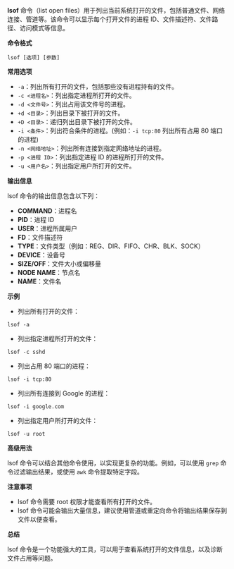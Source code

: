 **lsof** 命令（list open files）用于列出当前系统打开的文件，包括普通文件、网络连接、管道等。该命令可以显示每个打开文件的进程 ID、文件描述符、文件路径、访问模式等信息。

**命令格式**

```
lsof [选项] [参数]
```

**常用选项**

- `-a`：列出所有打开的文件，包括那些没有进程持有的文件。
- `-c <进程名>`：列出指定进程所打开的文件。
- `-d <文件号>`：列出占用该文件号的进程。
- `+d <目录>`：列出目录下被打开的文件。
- `+D <目录>`：递归列出目录下被打开的文件。
- `-i <条件>`：列出符合条件的进程。(例如：`-i tcp:80` 列出所有占用 80 端口的进程)
- `-n <网络地址>`：列出所有连接到指定网络地址的进程。
- `-p <进程 ID>`：列出指定进程 ID 的进程所打开的文件。
- `-u <用户名>`：列出指定用户所打开的文件。

**输出信息**

lsof 命令的输出信息包含以下列：

- **COMMAND**：进程名
- **PID**：进程 ID
- **USER**：进程所属用户
- **FD**：文件描述符
- **TYPE**：文件类型（例如：REG、DIR、FIFO、CHR、BLK、SOCK）
- **DEVICE**：设备号
- **SIZE/OFF**：文件大小或偏移量
- **NODE NAME**：节点名
- **NAME**：文件名

**示例**

- 列出所有打开的文件：

```
lsof -a
```

- 列出指定进程所打开的文件：

```
lsof -c sshd
```

- 列出占用 80 端口的进程：

```
lsof -i tcp:80
```

- 列出所有连接到 Google 的进程：

```
lsof -i google.com
```

- 列出指定用户所打开的文件：

```
lsof -u root
```

**高级用法**

lsof 命令可以结合其他命令使用，以实现更复杂的功能。例如，可以使用 `grep` 命令过滤输出结果，或使用 `awk` 命令提取特定字段。

**注意事项**

- lsof 命令需要 root 权限才能查看所有打开的文件。
- lsof 命令可能会输出大量信息，建议使用管道或重定向命令将输出结果保存到文件以便查看。

**总结**

lsof 命令是一个功能强大的工具，可以用于查看系统打开的文件信息，以及诊断文件占用等问题。
